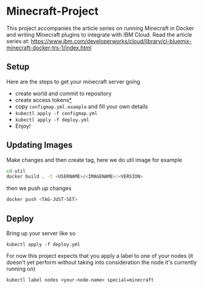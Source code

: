# Minecraft-Project
This project accompanies the article series on running Minecraft in Docker and
writing Minecraft plugins to integrate with IBM Cloud. 
Read the article series at: https://www.ibm.com/developerworks/cloud/library/cl-bluemix-minecraft-docker-trs-1/index.html

## Setup
Here are the steps to get your minecraft server going
- create world and commit to repository
- create access tokens[*](https://support.cloudbees.com/hc/en-us/articles/234710368-GitHub-Permissions-and-API-token-Scopes-for-Jenkins)
- copy `configmap.yml.example` and fill your own details
- `kubectl apply -f configmap.yml`
- `kubectl apply -f deploy.yml`
- Enjoy!
## Updating Images
Make changes and then create tag, here we do util image for example

```bash
cd util
docker build . -t <USERNAME>/<IMAGENAME>:<VERSION>
```

then we push up changes

```bash
docker push <TAG-JUST-SET>
```
## Deploy
Bring up your server like so

```
kubectl apply -f deploy.yml
```

For now this project expects that you apply a label to one of your nodes (it doesn't yet perform without taking into consideration the node it's currently running on)

```
kubectl label nodes <your-node-name> special=minecraft
```
